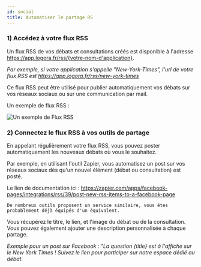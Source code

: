 ```yaml
---
id: social
title: Automatiser le partage RS
---
```


### 1) Accédez à votre flux RSS

Un flux RSS de vos débats et consultations créés est disponible à l'adresse https://app.logora.fr/rss/{votre-nom-d'application}. 

*Par exemple, si votre application s'appelle "New-York-Times", l'url de votre flux RSS est https://app.logora.fr/rss/new-york-times*

Ce flux RSS peut être utilisé pour publier automatiquement vos débats sur vos réseaux sociaux ou sur une communication par mail. 

Un exemple de flux RSS :

![Un exemple de Flux RSS](/img/rss.png)


### 2) Connectez le flux RSS à vos outils de partage

En appelant régulièrement votre flux RSS, vous pouvez poster automatiquement les nouveaux débats où vous le souhaitez. 

Par exemple, en utilisant l'outil Zapier, vous automatisez un post sur vos réseaux sociaux dès qu'un nouvel élément (débat ou consultation) est posté. 

Le lien de documentation ici : https://zapier.com/apps/facebook-pages/integrations/rss/39/post-new-rss-items-to-a-facebook-page

`De nombreux outils proposent un service similaire, vous êtes probablement déjà équipés d'un équivalent.`

Vous récupérez le titre, le lien, et l'image du débat ou de la consultation. 
Vous pouvez également ajouter une description personnalisée à chaque partage. 

*Exemple pour un post sur Facebook : "La question {title} est à l'affiche sur le New York Times ! Suivez le lien pour participer sur notre espace dédié au débat.* 


    
